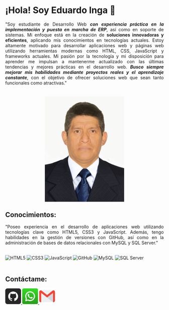 # ¡Hola! Soy Eduardo Inga 👋

<div style="text-align: justify;">
"Soy estudiante de Desarrollo Web <strong><em>con experiencia práctica en la implementación y puesta en marcha de ERP</em></strong>, así como en soporte de sistemas. Mi enfoque está en la creación de <strong>soluciones innovadoras y eficientes</strong>, aplicando mis conocimientos en tecnologías actuales. Estoy altamente motivado para desarrollar aplicaciones web y páginas web utilizando herramientas modernas como HTML, CSS, JavaScript y frameworks actuales. Mi pasión por la tecnología y mi disposición para aprender me impulsan a mantenerme actualizado con las últimas tendencias y mejores prácticas en el desarrollo web.  <strong><em>Busco siempre mejorar mis habilidades mediante proyectos reales y el aprendizaje constante</em></strong>, con el objetivo de ofrecer soluciones web que sean tanto funcionales como atractivas."
</div>
<br>
<br>

<img src="./img/Foto_EIL_Carnet.jpg" alt="Foto_Perfil" style="display: block; margin-left: auto; margin-right: auto; width: 50%;">


## Conocimientos:
<div style="text-align: justify;">
"Poseo experiencia en el desarrollo de aplicaciones web utilizando tecnologías clave como HTML5, CSS3 y JavaScript. Además, tengo habilidades en la gestión de versiones con GitHub, así como en la administración de bases de datos relacionales con MySQL y SQL Server."
</div>
<br>

![HTML5](https://img.shields.io/badge/HTML5-E34F26?style=flat&logo=html5&logoColor=white)
![CSS3](https://img.shields.io/badge/CSS3-1572B6?style=flat&logo=css3&logoColor=white)
![JavaScript](https://img.shields.io/badge/JavaScript-F7DF1E?style=flat&logo=javascript&logoColor=black)
![GitHub](https://img.shields.io/badge/GitHub-181717?style=flat&logo=github)
![MySQL](https://img.shields.io/badge/MySQL-4479A1?style=flat&logo=mysql&logoColor=white)
![SQL Server](https://img.shields.io/badge/SQL%20Server-CC2927?style=flat&logo=microsoft-sql-server&logoColor=white)
<br>
<br>
## Contáctame:
<a href="https://github.com/eduardo-inga-lopez">
    <img src="./img/github.png" alt="GitHub" style="width: 50px;">
</a>
<a href="https://wa.me/998197317">
    <img src="./img/whatsapp.png" alt="WhatsApp" style="width: 50px;">
</a>
<a href="./email-choice.html">
    <img src="./img/gmail.png" alt="Gmail" style="width: 50px;">
</a>



